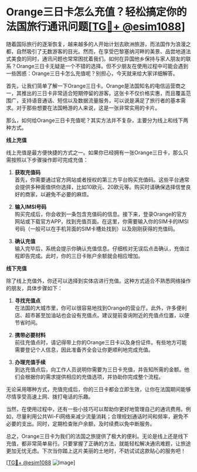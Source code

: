 # Orange三日卡怎么充值？轻松搞定你的法国旅行通讯问题[[TG💪+ @esim1088](https://t.me/s/esim1088)]

随着国际旅行的逐渐恢复，越来越多的人开始计划去欧洲旅游，而法国作为浪漫之都，自然吸引了无数游客的目光。然而，在享受巴黎塞纳河畔的美景、品尝地道法式美食的同时，通讯问题也常常困扰着我们。如何在异国他乡保持与家人朋友的联系？Orange三日卡无疑是一个不错的选择。但不少朋友在使用过程中可能会遇到一些困惑：Orange三日卡怎么充值呢？别担心，今天就来给大家详细解答。

首先，让我们简单了解一下Orange三日卡。Orange是法国知名的电信运营商之一，其推出的三日卡非常适合短期停留的游客。这张卡不仅价格实惠，而且覆盖范围广，支持语音通话、短信以及数据流量服务，可以说是满足了旅行者的基本需求。对于那些想要在法国畅游的人来说，这是一张非常实用的卡片。

那么，如何给Orange三日卡充值呢？其实方法并不复杂，主要分为线上和线下两种方式。

**线上充值**

线上充值是最方便快捷的方式之一。如果你已经拥有一张Orange三日卡，那么只需按照以下步骤操作即可完成充值：

1. **获取充值码**  
   首先，你需要通过官方网站或者授权的第三方平台购买充值码。这些平台通常会提供多种面值供你选择，比如10欧元、20欧元等。购买时请确保选择信誉良好的商家，以避免不必要的麻烦。

2. **输入IMSI号码**  
   购买完成后，你会收到一条包含充值码的信息。接下来，登录Orange的官方网站或下载官方APP，找到充值页面。在这里，你需要输入你的SIM卡的IMSI号码（一般可以在手机背面的SIM卡槽处找到）以及刚刚获得的充值码。

3. **确认充值**  
   输入完毕后，系统会提示你确认充值信息。仔细核对无误后点击确认，充值过程即告完成。此时，你的三日卡账户余额就会相应增加。

**线下充值**

除了线上充值外，你还可以选择到实体店进行充值。这种方式适合不熟悉网络操作的朋友，具体步骤如下：

1. **寻找充值点**  
   在法国的大城市里，你可以很容易地找到Orange的营业厅。此外，许多便利店、超市甚至加油站也会设有充值点。建议提前查询附近的充值点位置，以便节省时间。

2. **携带必要材料**  
   前往充值点时，请记得带上你的Orange三日卡以及身份证件。有些地方可能需要登记个人信息，因此准备齐全会让你更顺利地完成充值。

3. **办理充值手续**  
   到达充值点后，向工作人员说明你需要为三日卡充值，并告知所需的金额。他们会根据你的需求提供相应的充值选项，并协助你完成整个流程。

无论采用哪种方式，充值完成后，你的三日卡都会立即生效，让你在法国期间能够尽情享受高速上网、拨打电话的乐趣。

当然，在使用过程中，还有一些小技巧可以帮助你更好地管理自己的通讯费用。例如，尽量利用公共Wi-Fi网络来减少流量消耗；合理规划通话时间和频率，避免不必要的支出。同时，定期检查账户余额，及时续费以免中断服务。

总之，Orange三日卡为我们的法国之旅提供了极大的便利。无论是线上还是线下充值，都非常简单易行。只要掌握了正确的方法，就能轻松解决通讯难题，让旅途更加无忧无虑。下次当你踏上这片美丽的土地时，不妨试试这款贴心的服务吧！

[[TG💪+ @esim1088](https://t.me/s/esim1088) ![Image](https://i.postimg.cc/4NQfJmqS/Snipaste-2025-05-13-00-14-12.png)]